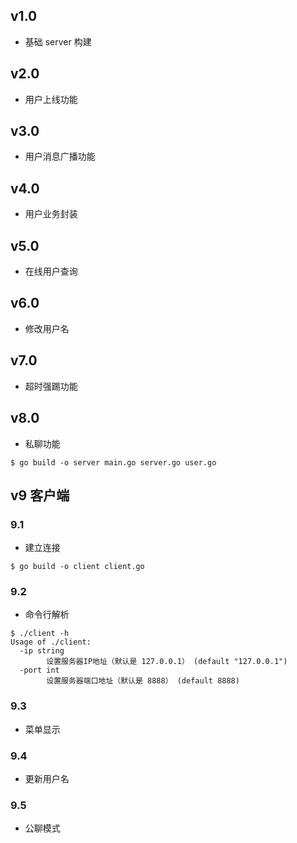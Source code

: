 ## v1.0

- 基础 server 构建

## v2.0

- 用户上线功能

## v3.0

- 用户消息广播功能

## v4.0

- 用户业务封装

## v5.0

- 在线用户查询

## v6.0

- 修改用户名

## v7.0

- 超时强踢功能

## v8.0

- 私聊功能

```
$ go build -o server main.go server.go user.go
```

## v9 客户端

### 9.1

- 建立连接

```
$ go build -o client client.go
```

### 9.2

- 命令行解析

```
$ ./client -h
Usage of ./client:
  -ip string
        设置服务器IP地址（默认是 127.0.0.1） (default "127.0.0.1")
  -port int
        设置服务器端口地址（默认是 8888） (default 8888)
```

### 9.3

- 菜单显示

### 9.4

- 更新用户名

### 9.5

- 公聊模式

